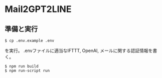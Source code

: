 # Mail2GPT2LINE
## 準備と実行
```shell
$ cp .env.example .env
```
を実行。
.envファイルに適当なIFTTT, OpenAI, メールに関する認証情報を書く。
```shell
$ npm run build
$ npm run-script run
```